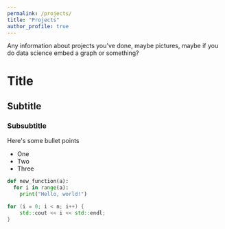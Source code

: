 ```yaml
---
permalink: /projects/
title: "Projects"
author_profile: true
---
```


Any information about projects you've done, maybe pictures, maybe if you do data science embed a graph or something?

# Title

## Subtitle

### Subsubtitle

Here's some bullet points

- One
- Two
- Three

```py
def new_function(a):
  for i in range(a):
    print("Hello, world!")
```

```cpp
for (i = 0; i < n; i++) {
    std::cout << i << std::endl;
}
```
